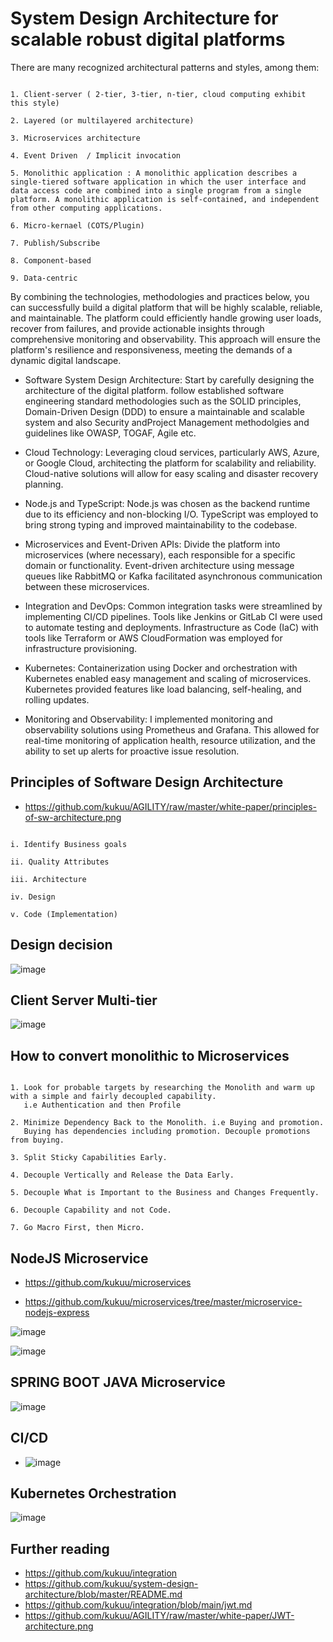 # System Design Architecture for scalable robust digital platforms
There are many recognized architectural patterns and styles, among them:


```

1. Client-server ( 2-tier, 3-tier, n-tier, cloud computing exhibit this style)

2. Layered (or multilayered architecture)

3. Microservices architecture

4. Event Driven  / Implicit invocation 

5. Monolithic application : A monolithic application describes a single-tiered software application in which the user interface and data access code are combined into a single program from a single platform. A monolithic application is self-contained, and independent from other computing applications.

6. Micro-kernael (COTS/Plugin)

7. Publish/Subscribe

8. Component-based

9. Data-centric

```
By combining the technologies, methodologies and practices below, you can successfully build a digital platform that will be highly scalable, reliable, and maintainable. The platform could efficiently handle growing user loads, recover from failures, and provide actionable insights through comprehensive monitoring and observability. This approach will ensure the platform's resilience and responsiveness, meeting the demands of a dynamic digital landscape.

- Software System Design Architecture: Start by carefully designing the architecture of the digital platform. follow established software engineering standard methodologies such as the SOLID principles, Domain-Driven Design (DDD) to ensure a maintainable and scalable system and also Security andProject Management methodolgies and guidelines like OWASP, TOGAF, Agile etc.

- Cloud Technology: Leveraging cloud services, particularly AWS, Azure, or Google Cloud, architecting the platform for scalability and reliability. Cloud-native solutions will allow for easy scaling and disaster recovery planning.

- Node.js and TypeScript: Node.js was chosen as the backend runtime due to its efficiency and non-blocking I/O. TypeScript was employed to bring strong typing and improved maintainability to the codebase.

- Microservices and Event-Driven APIs: Divide the platform into microservices (where necessary), each responsible for a specific domain or functionality. Event-driven architecture using message queues like RabbitMQ or Kafka facilitated asynchronous communication between these microservices.

- Integration and DevOps: Common integration tasks were streamlined by implementing CI/CD pipelines. Tools like Jenkins or GitLab CI were used to automate testing and deployments. Infrastructure as Code (IaC) with tools like Terraform or AWS CloudFormation was employed for infrastructure provisioning.

- Kubernetes: Containerization using Docker and orchestration with Kubernetes enabled easy management and scaling of microservices. Kubernetes provided features like load balancing, self-healing, and rolling updates.

- Monitoring and Observability: I implemented monitoring and observability solutions using Prometheus and Grafana. This allowed for real-time monitoring of application health, resource utilization, and the ability to set up alerts for proactive issue resolution.


## Principles of Software Design Architecture

- https://github.com/kukuu/AGILITY/raw/master/white-paper/principles-of-sw-architecture.png

```

i. Identify Business goals 
       
ii. Quality Attributes 
       
iii. Architecture

iv. Design

v. Code (Implementation)

```

## Design decision

![image](https://github.com/kukuu/integration/assets/10147828/24149165-3a03-4194-afd9-292f20fc3e1a)


## Client Server Multi-tier


![image](https://github.com/kukuu/integration/assets/10147828/8921e2ac-676b-4508-be2a-f4c3d64f2c20)

##  How to convert monolithic to Microservices

```

1. Look for probable targets by researching the Monolith and warm up with a simple and fairly decoupled capability. 
   i.e Authentication and then Profile

2. Minimize Dependency Back to the Monolith. i.e Buying and promotion. 
   Buying has dependencies including promotion. Decouple promotions from buying.

3. Split Sticky Capabilities Early.

4. Decouple Vertically and Release the Data Early.

5. Decouple What is Important to the Business and Changes Frequently.

6. Decouple Capability and not Code.

7. Go Macro First, then Micro.

```

## NodeJS Microservice

- https://github.com/kukuu/microservices

- https://github.com/kukuu/microservices/tree/master/microservice-nodejs-express

  

![image](https://github.com/kukuu/integration/assets/10147828/409b7778-21df-4a6a-baa1-3186b6cada8b)

![image](https://github.com/kukuu/integration/assets/10147828/cd910655-6da1-4a00-ba00-16efabc7b0a2)

## SPRING BOOT JAVA Microservice

![image](https://github.com/kukuu/integration/assets/10147828/e48fa1d1-8fe2-4c30-8e8d-43274d263898)


## CI/CD

- ![image](https://github.com/kukuu/integration/assets/10147828/e06f4212-8d1e-4782-9a9c-2f11b8b54616)

## Kubernetes Orchestration

![image](https://github.com/kukuu/integration/assets/10147828/116fd731-8f01-4c0b-9f95-ed02d7bc726c)

## Further reading

- https://github.com/kukuu/integration
- https://github.com/kukuu/system-design-architecture/blob/master/README.md
- https://github.com/kukuu/integration/blob/main/jwt.md
- https://github.com/kukuu/AGILITY/raw/master/white-paper/JWT-architecture.png

